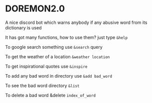 # DOREMON2.0

A nice discord bot which warns anybody if any abusive word from its dictionary is used

It has got many functions, how to use them? just type ```&help```

To google search something use ```&search``` query

To get the weather of a location ```&weather location```

To get inspirational quotes use ```&inspire```

To add any bad word in directory use ```&add bad_word```

To see the bad word directory ```&list```

To delete a bad word &delete ```index_of_word```

